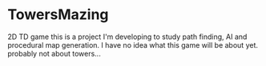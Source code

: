 # TowersMazing
2D TD game
this is a project I'm developing to study path finding, AI and procedural map generation.
I have no idea what this game will be about yet.
probably not about towers...
